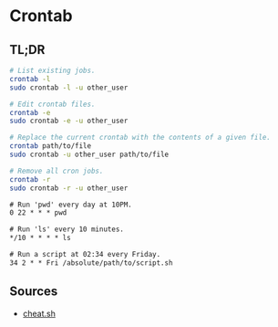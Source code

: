 # Crontab

## TL;DR

```sh
# List existing jobs.
crontab -l
sudo crontab -l -u other_user

# Edit crontab files.
crontab -e
sudo crontab -e -u other_user

# Replace the current crontab with the contents of a given file.
crontab path/to/file
sudo crontab -u other_user path/to/file

# Remove all cron jobs.
crontab -r
sudo crontab -r -u other_user
```

```txt
# Run 'pwd' every day at 10PM.
0 22 * * * pwd

# Run 'ls' every 10 minutes.
*/10 * * * * ls

# Run a script at 02:34 every Friday.
34 2 * * Fri /absolute/path/to/script.sh
```

## Sources

- [cheat.sh]

[cheat.sh]: https://cheat.sh/crontab
